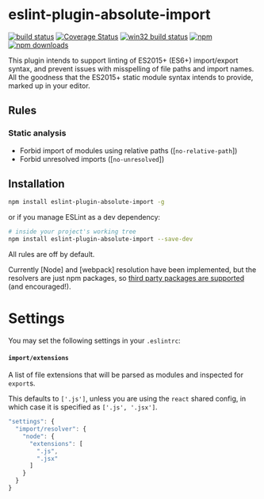 # eslint-plugin-absolute-import

[![build status](https://travis-ci.org/mcclowes/eslint-plugin-absolute-import.svg?branch=master)](https://travis-ci.org/mcclowes/eslint-plugin-absolute-import)
[![Coverage Status](https://coveralls.io/repos/github/mcclowes/eslint-plugin-absolute-import/badge.svg?branch=master)](https://coveralls.io/github/mcclowes/eslint-plugin-absolute-import?branch=master)
[![win32 build status](https://ci.appveyor.com/api/projects/status/3mw2fifalmjlqf56/branch/master?svg=true)](https://ci.appveyor.com/project/mcclowes/eslint-plugin-absolute-import/branch/master)
[![npm](https://img.shields.io/npm/v/eslint-plugin-absolute-import.svg)](https://www.npmjs.com/package/eslint-plugin-absolute-import)
[![npm downloads](https://img.shields.io/npm/dt/eslint-plugin-absolute-import.svg?maxAge=2592000)](http://www.npmtrends.com/eslint-plugin-absolute-import)

This plugin intends to support linting of ES2015+ (ES6+) import/export syntax, and prevent issues with misspelling of file paths and import names. All the goodness that the ES2015+ static module syntax intends to provide, marked up in your editor.

## Rules

### Static analysis

* Forbid import of modules using relative paths ([`no-relative-path`])
* Forbid unresolved imports ([`no-unresolved`])

[`no-absolute-path`]: ./docs/rules/no-absolute-path.md

## Installation

```sh
npm install eslint-plugin-absolute-import -g
```

or if you manage ESLint as a dev dependency:

```sh
# inside your project's working tree
npm install eslint-plugin-absolute-import --save-dev
```

All rules are off by default. 

Currently [Node] and [webpack] resolution have been implemented, but the
resolvers are just npm packages, so [third party packages are supported](https://github.com/mcclowes/eslint-plugin-absolute-import/wiki/Resolvers) (and encouraged!).

# Settings

You may set the following settings in your `.eslintrc`:

#### `import/extensions`

A list of file extensions that will be parsed as modules and inspected for
`export`s.

This defaults to `['.js']`, unless you are using the `react` shared config,
in which case it is specified as `['.js', '.jsx']`.

```js
"settings": {
  "import/resolver": {
    "node": {
      "extensions": [
        ".js",
        ".jsx"
      ]
    }
  }
}
```
